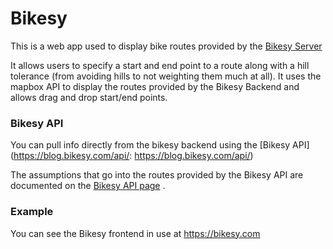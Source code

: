 # Bikesy

This is a web app used to display bike routes provided by the [Bikesy Server](https://github.com/brendannee/bikesy-server)

It allows users to specify a start and end point to a route along with a hill tolerance (from avoiding hills to not weighting them much at all).  It uses the mapbox API to display the routes provided by the Bikesy Backend and allows drag and drop start/end points.

### Bikesy API

You can pull info directly from the bikesy backend using the [Bikesy API](https://blog.bikesy.com/api/: https://blog.bikesy.com/api/)


The assumptions that go into the routes provided by the Bikesy API are documented on the [Bikesy API page](https://blog.bikesy.com/api/) .

### Example

You can see the Bikesy frontend in use at https://bikesy.com
